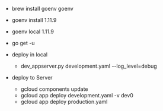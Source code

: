 - brew install goenv goenv
- goenv install 1.11.9
- goenv local 1.11.9
- go get -u

- deploy in local
  - dev_appserver.py development.yaml --log_level=debug

- deploy to Server
  - gcloud components update
  - gcloud app deploy development.yaml -v dev0
  - gcloud app deploy production.yaml 
